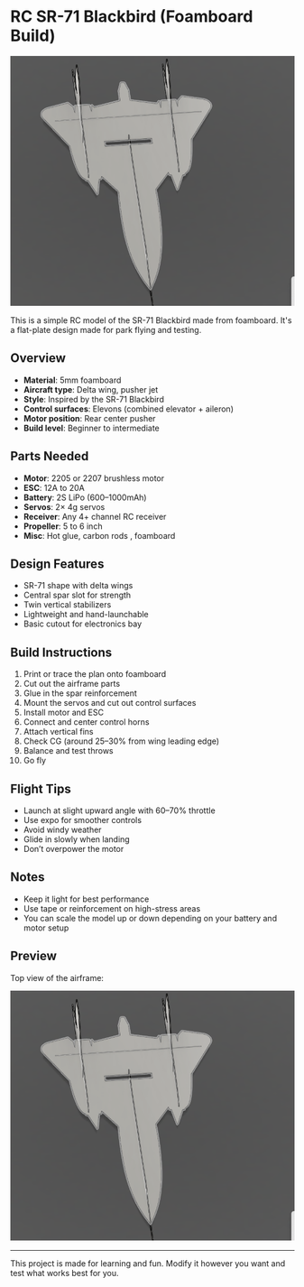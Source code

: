 # RC SR-71 Blackbird (Foamboard Build)
![Top View](/topview.png) </br>


This is a simple RC model of the SR-71 Blackbird made from foamboard. It's a flat-plate design made for park flying and testing.

## Overview

- **Material**: 5mm foamboard  
- **Aircraft type**: Delta wing, pusher jet  
- **Style**: Inspired by the SR-71 Blackbird  
- **Control surfaces**: Elevons (combined elevator + aileron)  
- **Motor position**: Rear center pusher  
- **Build level**: Beginner to intermediate  

## Parts Needed

- **Motor**: 2205 or 2207 brushless motor  
- **ESC**: 12A to 20A  
- **Battery**: 2S LiPo (600–1000mAh)  
- **Servos**: 2× 4g servos  
- **Receiver**: Any 4+ channel RC receiver  
- **Propeller**: 5 to 6 inch  
- **Misc**: Hot glue, carbon rods , foamboard  

## Design Features

- SR-71 shape with delta wings  
- Central spar slot for strength  
- Twin vertical stabilizers  
- Lightweight and hand-launchable  
- Basic cutout for electronics bay  

## Build Instructions

1. Print or trace the plan onto foamboard  
2. Cut out the airframe parts  
3. Glue in the spar reinforcement  
4. Mount the servos and cut out control surfaces  
5. Install motor and ESC  
6. Connect and center control horns  
7. Attach vertical fins  
8. Check CG (around 25–30% from wing leading edge)  
9. Balance and test throws  
10. Go fly  

## Flight Tips

- Launch at slight upward angle with 60–70% throttle  
- Use expo for smoother controls  
- Avoid windy weather  
- Glide in slowly when landing  
- Don’t overpower the motor  

## Notes

- Keep it light for best performance  
- Use tape or reinforcement on high-stress areas  
- You can scale the model up or down depending on your battery and motor setup  

## Preview

Top view of the airframe:

![Top View](/topview.png)

---

This project is made for learning and fun. Modify it however you want and test what works best for you.
